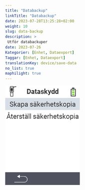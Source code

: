 ```yaml
---
title: "Databackup"
linkTitle: "Databackup"
date: 2023-07-28T13:25:28+02:00
weight: 10
slug: data-backup
description: >
 Utför databackuper
date: 2023-07-26
Kategorier: [Enhet, Dataexport]
Taggar: [Enhet, Dataexport]
translationKey: device/save-data
no_list: true
maphilight: true
---
```

<img src="backup.png" alt="VitalControl Datahantering" title="Datahantering" usemap="#workmap" class="maphilight" />

<map name="workmap">
  <area shape="rect" coords="2,40,238,80" alt="Skapa backup" title="Instruktionerna för att skapa en backup finns här&#10;Mus klick: öppna dokumentation" href="/sv/docs/backup/backup/">

  <area shape="rect" coords="2,80,238,120" alt="Återställ backup" title="Instruktionerna för att återställa en backup finns här&#10;Mus klick: öppna dokumentation" href="/sv/docs/backup/restore/">

  <area shape="rect" coords="2,282,120,319" alt="Tillbaka" title="Hoppa tillbaka en nivå&#10;Mus klick: öppna dokumentation" href="/sv/docs/device/data-management/">
</map>
